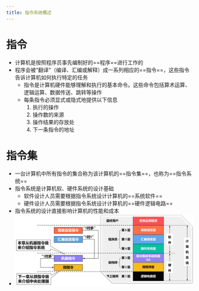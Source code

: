```yaml
---
title: 指令系统概述
---
```




# 指令

- 计算机是按照程序员事先编制好的==程序==进行工作的
- 程序会被“翻译”（编译、汇编或解释）成一系列相应的==指令==，这些指令告诉计算机如何执行特定的任务
  - 指令是计算机硬件能够理解和执行的基本命令。这些命令包括算术运算、逻辑运算、数据传送、跳转等操作
  - 每条指令必须显式或隐式地提供以下信息
    1. 执行的操作
    2. 操作数的来源
    3. 操作结果的存放处
    4. 下一条指令的地址

# 指令集

- 一台计算机中所有指令的集合称为该计算机的==指令集==，也称为==指令系统==
- 指令系统是计算机软、硬件系统的设计基础
  - 软件设计人员需要根据指令系统设计计算机的==系统软件==
  - 硬件设计人员需要根据指令系统设计计算机的==硬件逻辑电路==
- 指令系统的设计直接影响计算机的性能和成本
- ![image-20250403152214663](./resource/image-20250403152214663.png)
